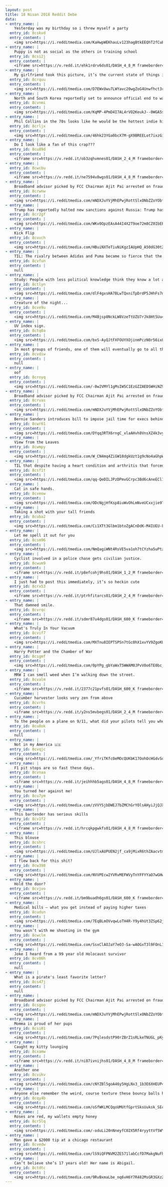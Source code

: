 ```yaml
---
layout: post
title: 18 Nisan 2018 Reddit Debe
data:
- entry_name: |
    Yesterday was my birthday so i threw myself a party
  entry_id: 8cskvd
  entry_content: |
    <img src=https://i.redditmedia.com/KaHwpWEKhauLv123hagBtkEEQhT2fCuBD6cTwD70m9Q.jpg?s=fab6465a1d5f502343c5322425ccddb4 frameborder=0>
- entry_name: |
    Puppy is not as social as the others in training school
  entry_id: 8csi2j
  entry_content: |
    <iframe src=https://v.redd.it/ehk1rdrv6ds01/DASH_4_8_M frameborder=0></iframe>
- entry_name: |
    My girlfriend took this picture, it’s the current state of things in Edmonton, AB
  entry_id: 8crquu
  entry_content: |
    <img src=https://i.redditmedia.com/D7EWxUwu7LWYavc20wgZoG4Unwfhct3rFIYtdkavAIM.jpg?s=ffc8d9d594b3715540e9f463ad918efe frameborder=0>
- entry_name: |
    North and South Korea reportedly set to announce official end to war
  entry_id: 8cvnmi
  entry_content: |
    <img src=https://i.redditmedia.com/KqMP-4PmD4I7AL4rVO2KeukJ--0WGA5s_7SzOIxuEak.jpg?s=d4e23a928eb9fa59c4327db53c3a2d59 frameborder=0>
- entry_name: |
    Phil Collins in the 70s looks like he would be the hottest indie hip hop artist in 2018.
  entry_id: 8crljx
  entry_content: |
    <img src=https://i.redditmedia.com/46hk23YGa0bcX7M-gX9BREELot7ixzGiKDUehe9xgHA.jpg?s=2d4101ac25cb6090c061405b39afd540 frameborder=0>
- entry_name: |
    Do I look like a fan of this crap???
  entry_id: 8cu89d
  entry_content: |
    <iframe src=https://v.redd.it/ob3zqhvmnes01/DASH_2_4_M frameborder=0></iframe>
- entry_name: |
  entry_id: 8cwcbu
  entry_content: |
    <iframe src=https://v.redd.it/ne7594v8wgs01/DASH_4_8_M frameborder=0></iframe>
- entry_name: |
    Broadband advisor picked by FCC Chairman Ajit Pai arrested on fraud charges
  entry_id: 8crwnw
  entry_content: |
    <img src=https://i.redditmedia.com/mNDXJuYVjMhEPwjRottSlxONbZZoYObfwb6OF4HOZrY.jpg?s=b18faceda26078fd50e08207a45a0641 frameborder=0>
- entry_name: |
    Trump has reportedly halted new sanctions against Russia: Trump has halted the implementation of new Russian sanctions, just one day after United Nations Ambassador Nikki Haley said that new sanctions were coming.
  entry_id: 8cr2gf
  entry_content: |
    <img src=https://i.redditmedia.com/WKv0OpzEAsA44I4X2T9oe72m8CZ0IbEPy46zMCemcg0.jpg?s=34f1a9af9ad0736164272bfb28982328 frameborder=0>
- entry_name: |
    Kick Flip
  entry_id: 8cuvch
  entry_content: |
    <img src=https://i.redditmedia.com/HBuiNXTeTiuNiKgzIAUpHQ_A50dG30t2uMeUJ69DAPY.jpg?s=8f4f4963a2a49b8e45eb10f20d94d2b8 frameborder=0>
- entry_name: |
    TIL: The rivalry between Adidas and Puma became so fierce that the German town of Herzogenaurach (where both companies had their HQs) became known as the town of bent necks, as no local would start a conversation with another without first looking down to check which firm's shoes they were wearing
  entry_id: 8cvfun
  entry_content: |
    null
- entry_name: |
    Study: People with less political knowledge think they know a lot about politics
  entry_id: 8ctlyn
  entry_content: |
    <img src=https://i.redditmedia.com/dlF4gxsHA7BLwTQxniTpDrdP5JHhFs7nl5N0JCcnAvk.jpg?s=cf298718f4d0196cb7b4e447a5662b93 frameborder=0>
- entry_name: |
    Creature of the night...
  entry_id: 8cve9u
  entry_content: |
    <img src=https://i.redditmedia.com/M4Bjsp8NckLW8VzeTtUZU7rJk8Ht5Uu4bXlNtorrzgk.jpg?s=2ea67bb793100789f90e46f10ae662e6 frameborder=0>
- entry_name: |
    UV index sign.
  entry_id: 8ctq0a
  entry_content: |
    <img src=https://i.redditmedia.com/bxS-AyQJtFXFOUYXOjinmPczN0r56ix8t_5crP5N4Qo.jpg?s=9e7f69c18c751a5ecb3af0ef93484c6a frameborder=0>
- entry_name: |
    In most groups of friends, one of them will eventually go to all the other friends' funerals, and one of them won't go to anyone's funeral
  entry_id: 8cvdiw
  entry_content: |
    null
- entry_name: |
    oof
  entry_id: 8croyq
  entry_content: |
    <img src=https://i.redditmedia.com/-0w2VMYl1gMsIW5C1EzGZZAEDSWHiNZ9Qs53_r7QnnE.jpg?s=094373c1ba62aba6481d87329c338669 frameborder=0>
- entry_name: |
    Broadband advisor picked by FCC Chairman Ajit Pai arrested on fraud charges
  entry_id: 8crvas
  entry_content: |
    <img src=https://i.redditmedia.com/mNDXJuYVjMhEPwjRottSlxONbZZoYObfwb6OF4HOZrY.jpg?s=b18faceda26078fd50e08207a45a0641 frameborder=0>
- entry_name: |
    Bernie Sanders introduces bill to impose jail time for execs behind opioid crisis
  entry_id: 8cwr61
  entry_content: |
    <img src=https://i.redditmedia.com/DYqq3RTX6rngC_xlaAHvh8VnsXZ4k3vyjeZsjiERgpc.jpg?s=78a4e33a11d14616bc55dfeb719bccdc frameborder=0>
- entry_name: |
    View from the Leaves
  entry_id: 8cwmpy
  entry_content: |
    <img src=https://i.redditmedia.com/W_CN4mq4ZiGW18dgkUzt1g9cNo4aGhpWKqwT9v4JnGs.jpg?s=6edb27562a75afa2184cc74cab0b0bfc frameborder=0>
- entry_name: |
    TIL that despite having a heart condition and arthritis that forced him to use a cane, Theodore Roosevelt Jr. led the first wave of landings at Utah Beach on D-Day, becoming the only general to land with his soldiers that day.
  entry_id: 8csf1t
  entry_content: |
    <img src=https://i.redditmedia.com/qq-QeDILJPzDPmvGCrpc3Bd6cAneECl14wUjtYUtcgM.jpg?s=85f8e49e32b17e353ea21e130f453182 frameborder=0>
- entry_name: |
    Cat in safe hands.
  entry_id: 8cveow
  entry_content: |
    <img src=https://i.redditmedia.com/ODcNgjHfKsp8iuWvOhLmNveUCxxjie9T2Jnh8Mh1mh4.jpg?s=54423edd2920beb2b9d20b1003da99ef frameborder=0>
- entry_name: |
    Taking a shot with your tall friends
  entry_id: 8cuba2
  entry_content: |
    <img src=https://i.redditmedia.com/Ci1XTt3Glbm1btoZgACnDdK-M4IUEU-kLLXmCCXyUIk.gif?fm=jpg&s=3bd0bced7c50c059ba6b052b64c767d5 frameborder=0>
- entry_name: |
    Let me spell it out for you
  entry_id: 8csm96
  entry_content: |
    <img src=https://i.redditmedia.com/NmQagiWNt4RsVE5va1oh7tCYzha5uPtzwME1rpm1XSw.jpg?s=55f729f68c5d491631fce6fe0455ff32 frameborder=0>
- entry_name: |
    Cyclist involved in a police chase gets civilian justice.
  entry_id: 8cwum9
  entry_content: |
    <iframe src=https://v.redd.it/p8efcohj9hs01/DASH_1_2_M frameborder=0></iframe>
- entry_name: |
    I just had to post this immediately, it’s so heckin cute
  entry_id: 8crx53
  entry_content: |
    <iframe src=https://v.redd.it/ptrhfitarcs01/DASH_2_4_M frameborder=0></iframe>
- entry_name: |
    That damned smile.
  entry_id: 8cvrqc
  entry_content: |
    <iframe src=https://v.redd.it/sdmr87u4dgs01/DASH_600_K frameborder=0></iframe>
- entry_name: |
    What's Truly In Your Vacuum
  entry_id: 8cvif7
  entry_content: |
    <img src=https://i.redditmedia.com/MXTnu8IEPTSPSn7tGc0hX1xvYV9ZgoKUoPRDlbaLaNw.jpg?s=18d711f71738254a27ba712e523e0727 frameborder=0>
- entry_name: |
    Harry Potter and the Chamber of War
  entry_id: 8csgmf
  entry_content: |
    <img src=https://i.redditmedia.com/0pYPg_gbYaWxT5WWAM0JPvV0o6TE0bc_3VGIR0HYycI.png?s=afd12540e41952384388e4c08b6f5c5b frameborder=0>
- entry_name: |
    MRW I can smell weed when I’m walking down the street.
  entry_id: 8cvalm
  entry_content: |
    <iframe src=https://v.redd.it/2377c21pvfs01/DASH_600_K frameborder=0></iframe>
- entry_name: |
    Cucumber harvester looks very zen from above
  entry_id: 8cvrhs
  entry_content: |
    <iframe src=https://v.redd.it/y2ns5mvbegs01/DASH_2_4_M frameborder=0></iframe>
- entry_name: |
    To the people on a plane on 9/11, what did your pilots tell you when they grounded all flights?
  entry_id: 8cu8ok
  entry_content: |
    null
- entry_name: |
    Not in my America 🇺🇸
  entry_id: 8cvqjc
  entry_content: |
    <img src=https://i.redditmedia.com/_YfriTKfcOeMOcQUKbK17OohOcHGdvSqIlBJWu7lGLU.jpg?s=790a28b857764c8d78069563f044ac75 frameborder=0>
- entry_name: |
    F1 pit stops are so fast these days.
  entry_id: 8cvnaa
  entry_content: |
    <iframe src=https://v.redd.it/jeihhhb5ags01/DASH_4_8_M frameborder=0></iframe>
- entry_name: |
    You turned her against me!
  entry_id: 8cu7ym
  entry_content: |
    <img src=https://i.redditmedia.com/zVVYSjbDWEJ7bZMChGrYOlsAHyiJjQJX0yN5q0E0meM.jpg?s=671ba33d31253ecff6df35f1a0f49316 frameborder=0>
- entry_name: |
    This bartender has serious skills
  entry_id: 8cv1f2
  entry_content: |
    <iframe src=https://v.redd.it/hrcqkpgwkfs01/DASH_4_8_M frameborder=0></iframe>
- entry_name: |
    This blouse
  entry_id: 8cshrc
  entry_content: |
    <img src=https://i.redditmedia.com/UJlxAUPUEN2jf_ca9jMixR6thZAacvtmUQPBUrtSyGs.jpg?s=6235db80dbc939cf88d76fb082906556 frameborder=0>
- entry_name: |
    I flew back for this shit?
  entry_id: 8cw398
  entry_content: |
    <img src=https://i.redditmedia.com/NVVPEcw2YVRvMEFWVyTnYFFYYaO7wGHwKoLEUMG3cWU.jpg?s=d1568aee8306acf96388e200bba5aca9 frameborder=0>
- entry_name: |
    Hold the door?
  entry_id: 8cvjvo
  entry_content: |
    <iframe src=https://v.redd.it/bm9buadh6gs01/DASH_600_K frameborder=0></iframe>
- entry_name: |
    Medical bills – what you get instead of paying higher taxes
  entry_id: 8cudsn
  entry_content: |
    <img src=https://i.redditmedia.com/7EqBLmOVvqwLoTH4R-Y9y4hUt3ZSp62jgoPCUQaTzao.jpg?s=2877560d068ecb8d74ad24a7a00e3d71 frameborder=0>
- entry_name: |
    You wasn’t with me shooting in the gym
  entry_id: 8cwclm
  entry_content: |
    <img src=https://i.redditmedia.com/SsxClAOJaY7eO3-Sa-wAOGxT3l9FOnL1-0TZhurpu2U.jpg?s=728633e27581d3cc32be37c6a326f357 frameborder=0>
- entry_name: |
    Joke I heard from a 99 year old Holocaust survivor
  entry_id: 8cv86h
  entry_content: |
    null
- entry_name: |
    What is a pirate's least favorite letter?
  entry_id: 8cs47j
  entry_content: |
    null
- entry_name: |
    Broadband advisor picked by FCC Chairman Ajit Pai arrested on fraud charges
  entry_id: 8csgoo
  entry_content: |
    <img src=https://i.redditmedia.com/mNDXJuYVjMhEPwjRottSlxONbZZoYObfwb6OF4HOZrY.jpg?s=b18faceda26078fd50e08207a45a0641 frameborder=0>
- entry_name: |
    Momma is proud of her pups
  entry_id: 8csi01
  entry_content: |
    <img src=https://i.redditmedia.com/7PqlesdstP90rZBrZ1sRLkeTNUGL_pKyJTIRGx2BCD0.jpg?s=c4af4b865af579a14dde6bce455ef0d1 frameborder=0>
- entry_name: |
    Caught my kitty lounging
  entry_id: 8cxamw
  entry_content: |
    <iframe src=https://v.redd.it/ni87ivnijhs01/DASH_4_8_M frameborder=0></iframe>
- entry_name: |
    Another one
  entry_id: 8cvikv
  entry_content: |
    <img src=https://i.redditmedia.com/cNYZBl5goA46y5HgLNx3_1b3E6XHEUP48IP4jAMNnrY.png?s=3cb00547980ffa6bbe1b4c86d5d0b956 frameborder=0>
- entry_name: |
    Anyone else remember the weird, course texture these bouncy balls had?
  entry_id: 8cqy4b
  entry_content: |
    <img src=https://i.redditmedia.com/oSfWKLMCQqoUMUtfGprtSksUuksk_SEcNf9q1pj2tcM.jpg?s=990f5862f316ceb443e43e8e0ead363d frameborder=0>
- entry_name: |
    Roses are red, my wallets empty honey
  entry_id: 8cr5lq
  entry_content: |
    <img src=https://i.redditmedia.com/-oduLi20nNneyfC02X5Rf4ryyttVf5WY1XL69uE0Cd4.jpg?s=ee411ed4342142b1bbd8bf42be9e7df8 frameborder=0>
- entry_name: |
    Man gave a $2000 tip at a chicago restaurant
  entry_id: 8cvedw
  entry_content: |
    <img src=https://i.redditmedia.com/lS9iQFPNVM2ZE571labCcfD7MakgNuFhVsZ3Q6dIvl0.jpg?s=3e990a3038e66ae9bbd4f81926466019 frameborder=0>
- entry_name: |
    Can’t believe she’s 17 years old! Her name is Abigail.
  entry_id: 8ctdtc
  entry_content: |
    <img src=https://i.redditmedia.com/9RvBxmaLbe_nq6vH6Y7R482MsGR3GXz2CzPUtVAf5p8.jpg?s=db67a68adecf7f0498d74ce84b1a972e frameborder=0>
---
```

